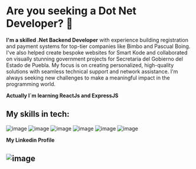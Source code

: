 # Are you seeking a Dot Net Developer? 👋

**I'm a skilled .Net Backend Developer** with experience building registration and payment systems for top-tier companies like Bimbo and Pascual Boing. I've also helped create bespoke websites for Smart Kode and collaborated on visually stunning government projects for Secretaria del Gobierno del Estado de Puebla. My focus is on creating personalized, high-quality solutions with seamless technical support and network assistance. I'm always seeking new challenges to make a meaningful impact in the programming world.

**Actually I´m learning ReactJs and ExpressJS**

## My skills in tech:
![image](https://user-images.githubusercontent.com/110134629/230747163-6c1e9d71-ecc0-4d10-b85b-ad5d94d93568.png)
![image](https://user-images.githubusercontent.com/110134629/230747177-920108fe-976d-4dc5-b1c3-08b019a64bdf.png)
![image](https://user-images.githubusercontent.com/110134629/230747183-7de8e9ff-159e-49d8-af7a-27cc3fa4682d.png)
![image](https://user-images.githubusercontent.com/110134629/230747215-b9488223-2a6a-4a6d-8ee2-fea14391d4b2.png)
![image](https://user-images.githubusercontent.com/110134629/230747231-876a1444-e168-4006-8fb5-28022e1db18f.png)
![image](https://user-images.githubusercontent.com/110134629/230747407-3750ecb0-75b8-4fdd-88f2-823231d2609d.png)


**My Linkedin Profile**
## ![image](https://user-images.githubusercontent.com/110134629/230747440-86e0f88e-4872-48a9-a4c2-bc42245a3559.png)
